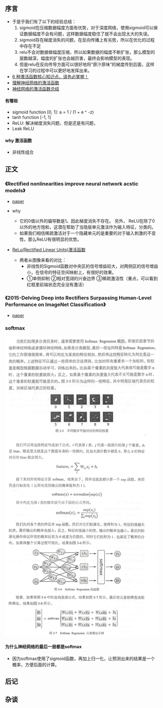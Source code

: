 ## 序言


* 于是乎我们有了以下的经验总结：
    1. sigmoid在压缩数据幅度方面有优势，对于深度网络，使用sigmoid可以保证数据幅度不会有问题，这样数据幅度稳住了就不会出现太大的失误。
    2. sigmoid存在梯度消失的问题，在反向传播上有劣势，所以在优化的过程中存在不足
    3. relu不会对数据做幅度压缩，所以如果数据的幅度不断扩张，那么模型的层数越深，幅度的扩张也会越厉害，最终会影响模型的表现。
    4. 但是relu在反向传导方面可以很好地将“原汁原味”的梯度传到后面，这样在学习的过程中可以更好地发挥出来。
* [6 种激活函数核心知识点，请务必掌握！](https://mp.weixin.qq.com/s/Cvf3ReuCKSugp9lrZqlaqg)    
* [理解神经网络的激活函数](https://mp.weixin.qq.com/s?__biz=MzU4MjQ3MDkwNA==&mid=2247483977&idx=1&sn=401b211bf72bc70f733d6ac90f7352cc&chksm=fdb69fdecac116c81aad9e5adae42142d67f50258106f501af07dc651d2c1473c52fad8678c3&mpshare=1&scene=1&srcid=08022FZV9DDP6kyrJmsTzqyF#rd)
* [神经网络的激活函数总结](https://mp.weixin.qq.com/s?__biz=MzU4MjQ3MDkwNA==&mid=2247485762&idx=1&sn=e1e9fc75b92999177d3c61c655b0e06e&chksm=fdb694d5cac11dc37dac1a7ce32150836d66f0012f35a7e04e3dceaf626b8453dc39ee80172b&mpshare=1&scene=1&srcid=0730sEUgWSqJIqmlWxhZW6Tk#rd)

    

#### 有哪些

* sigmoid function [0, 1]: a = 1 / (1 + e ^ -z)
* tanh function [-1, 1]
* ReLU: 解决梯度消失问题，但是还是有问题，
* Leak ReLU

#### why 激活函数

* 非线性组合


## 正文


### 《Rectified nonlinearities improve neural network acstic models》

* [paper](paper/2013-Rectified%20nonlinearities%20improve%20neural%20network%20acstic%20models.pdf)
* why
    * 它的0值以外的偏导数是1。因此梯度消失不存在。 另外， ReLU在除了0以外的地方饱和，这潜在帮助了当隐层单元激活作为输入特征，分类的。
    * 如果我们相信稀疏激活对于一个隐藏单元的是重要的对于输入刺激的不变性，那么ReLU有很明显的优势。
    
* [ReLu(Rectified Linear Units)激活函数](http://www.cnblogs.com/neopenx/p/4453161.html)
    * 两者从图像来看的对比：
        * 非线性的Sigmoid函数对中央区的信号增益较大，对两侧区的信号增益小，在信号的特征空间映射上，有很好的效果。
        * ①单侧抑制 ②相对宽阔的兴奋边界 ③稀疏激活性（重点，可以看到红框里前端状态完全没有激活）
 
### 《2015-Delving Deep into Rectifiers Surpassing Human-Level Performance on ImageNet Classification》

* [paper](paper/2015-Delving%20Deep%20into%20Rectifiers%20Surpassing%20Human-Level%20Performance%20on%20ImageNet%20Classification.pdf)

    
    
### softmax

![](study_softmax/不同数字可能对应特征权重.png)
![](study_softmax/softmax_计算公式.png)


#### 为什么神经网络的最后一层都是softmax

* 因为softmax使用了sigmoid函数，再加上归一化，让预测出来的结果是一个概率，方便后面的计算。


## 后记


    
## 杂谈